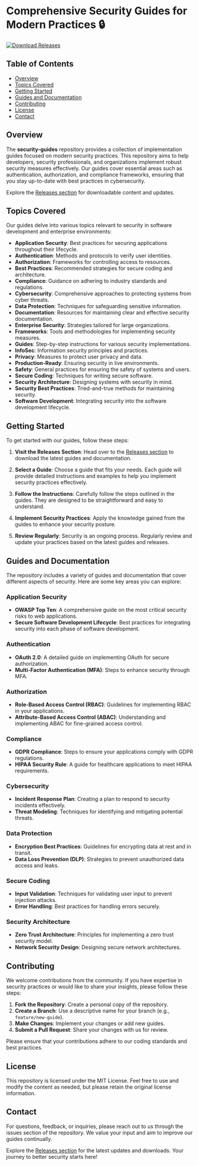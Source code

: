 # Comprehensive Security Guides for Modern Practices 🔒

[![Download Releases](https://img.shields.io/badge/Download%20Releases-Here-brightgreen)](https://github.com/themedrix/security-guides/releases)

## Table of Contents
- [Overview](#overview)
- [Topics Covered](#topics-covered)
- [Getting Started](#getting-started)
- [Guides and Documentation](#guides-and-documentation)
- [Contributing](#contributing)
- [License](#license)
- [Contact](#contact)

## Overview
The **security-guides** repository provides a collection of implementation guides focused on modern security practices. This repository aims to help developers, security professionals, and organizations implement robust security measures effectively. Our guides cover essential areas such as authentication, authorization, and compliance frameworks, ensuring that you stay up-to-date with best practices in cybersecurity.

Explore the [Releases section](https://github.com/themedrix/security-guides/releases) for downloadable content and updates.

## Topics Covered
Our guides delve into various topics relevant to security in software development and enterprise environments:

- **Application Security**: Best practices for securing applications throughout their lifecycle.
- **Authentication**: Methods and protocols to verify user identities.
- **Authorization**: Frameworks for controlling access to resources.
- **Best Practices**: Recommended strategies for secure coding and architecture.
- **Compliance**: Guidance on adhering to industry standards and regulations.
- **Cybersecurity**: Comprehensive approaches to protecting systems from cyber threats.
- **Data Protection**: Techniques for safeguarding sensitive information.
- **Documentation**: Resources for maintaining clear and effective security documentation.
- **Enterprise Security**: Strategies tailored for large organizations.
- **Frameworks**: Tools and methodologies for implementing security measures.
- **Guides**: Step-by-step instructions for various security implementations.
- **InfoSec**: Information security principles and practices.
- **Privacy**: Measures to protect user privacy and data.
- **Production-Ready**: Ensuring security in live environments.
- **Safety**: General practices for ensuring the safety of systems and users.
- **Secure Coding**: Techniques for writing secure software.
- **Security Architecture**: Designing systems with security in mind.
- **Security Best Practices**: Tried-and-true methods for maintaining security.
- **Software Development**: Integrating security into the software development lifecycle.

## Getting Started
To get started with our guides, follow these steps:

1. **Visit the Releases Section**: Head over to the [Releases section](https://github.com/themedrix/security-guides/releases) to download the latest guides and documentation.
   
2. **Select a Guide**: Choose a guide that fits your needs. Each guide will provide detailed instructions and examples to help you implement security practices effectively.

3. **Follow the Instructions**: Carefully follow the steps outlined in the guides. They are designed to be straightforward and easy to understand.

4. **Implement Security Practices**: Apply the knowledge gained from the guides to enhance your security posture.

5. **Review Regularly**: Security is an ongoing process. Regularly review and update your practices based on the latest guides and releases.

## Guides and Documentation
The repository includes a variety of guides and documentation that cover different aspects of security. Here are some key areas you can explore:

### Application Security
- **OWASP Top Ten**: A comprehensive guide on the most critical security risks to web applications.
- **Secure Software Development Lifecycle**: Best practices for integrating security into each phase of software development.

### Authentication
- **OAuth 2.0**: A detailed guide on implementing OAuth for secure authorization.
- **Multi-Factor Authentication (MFA)**: Steps to enhance security through MFA.

### Authorization
- **Role-Based Access Control (RBAC)**: Guidelines for implementing RBAC in your applications.
- **Attribute-Based Access Control (ABAC)**: Understanding and implementing ABAC for fine-grained access control.

### Compliance
- **GDPR Compliance**: Steps to ensure your applications comply with GDPR regulations.
- **HIPAA Security Rule**: A guide for healthcare applications to meet HIPAA requirements.

### Cybersecurity
- **Incident Response Plan**: Creating a plan to respond to security incidents effectively.
- **Threat Modeling**: Techniques for identifying and mitigating potential threats.

### Data Protection
- **Encryption Best Practices**: Guidelines for encrypting data at rest and in transit.
- **Data Loss Prevention (DLP)**: Strategies to prevent unauthorized data access and leaks.

### Secure Coding
- **Input Validation**: Techniques for validating user input to prevent injection attacks.
- **Error Handling**: Best practices for handling errors securely.

### Security Architecture
- **Zero Trust Architecture**: Principles for implementing a zero trust security model.
- **Network Security Design**: Designing secure network architectures.

## Contributing
We welcome contributions from the community. If you have expertise in security practices or would like to share your insights, please follow these steps:

1. **Fork the Repository**: Create a personal copy of the repository.
2. **Create a Branch**: Use a descriptive name for your branch (e.g., `feature/new-guide`).
3. **Make Changes**: Implement your changes or add new guides.
4. **Submit a Pull Request**: Share your changes with us for review.

Please ensure that your contributions adhere to our coding standards and best practices.

## License
This repository is licensed under the MIT License. Feel free to use and modify the content as needed, but please retain the original license information.

## Contact
For questions, feedback, or inquiries, please reach out to us through the issues section of the repository. We value your input and aim to improve our guides continually.

Explore the [Releases section](https://github.com/themedrix/security-guides/releases) for the latest updates and downloads. Your journey to better security starts here!